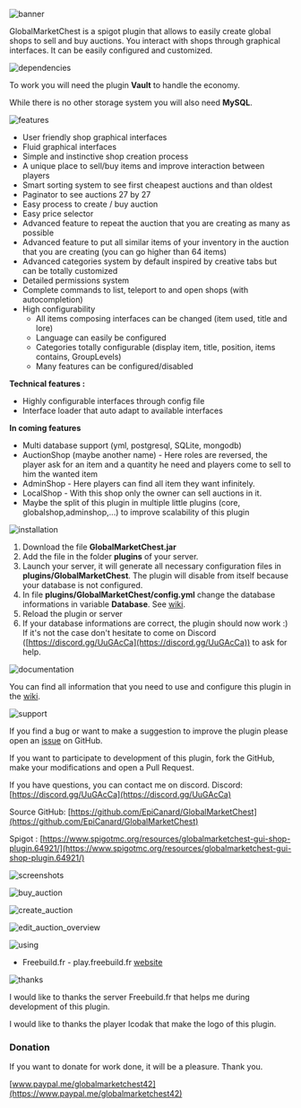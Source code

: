![banner](https://user-images.githubusercontent.com/29657498/52167675-07369d80-271f-11e9-86ff-362db527f854.png)

GlobalMarketChest is a spigot plugin that allows to easily create global shops to sell and buy auctions. You interact with shops through graphical interfaces. It can be easily configured and customized.

![dependencies](https://user-images.githubusercontent.com/29657498/52743417-45af4080-2fda-11e9-8be7-4b645e77e898.png)

To work you will need the plugin **Vault** to handle the economy.

While there is no other storage system you will also need **MySQL**.

![features](https://user-images.githubusercontent.com/29657498/52743424-4ba52180-2fda-11e9-8fe1-dded69d0dd85.png)

 - User friendly shop graphical interfaces
 - Fluid graphical interfaces
 - Simple and instinctive shop creation process
 - A unique place to sell/buy items and improve interaction between players
 - Smart sorting system to see first cheapest auctions and than oldest
 - Paginator to see auctions 27 by 27
 - Easy process to create / buy auction
 - Easy price selector
 - Advanced feature to repeat the auction that you are creating as many as possible
 - Advanced feature to put all similar items of your inventory  in the auction that you are creating (you can go higher than 64 items)
 - Advanced categories system by default inspired by creative tabs but can be totally customized
 - Detailed permissions system
 - Complete commands to list, teleport to and open shops (with autocompletion)
 - High configurability
   - All items composing interfaces can be changed (item used, title and lore)
   - Language can easily be configured
   - Categories totally configurable (display item, title, position, items contains, GroupLevels)
    - Many features can be configured/disabled

**Technical features :**

- Highly configurable interfaces through config file
- Interface loader that auto adapt to available interfaces

**In coming features**

- Multi database support (yml, postgresql, SQLite, mongodb)
- AuctionShop (maybe another name) - Here roles are reversed, the player ask for an item and a quantity he need and players come to sell to him the wanted item
- AdminShop - Here players can find all item they want infinitely.
- LocalShop - With this shop only the owner can sell auctions in it.
- Maybe the split of this plugin in multiple little plugins (core, globalshop,adminshop,...)  to improve scalability of this plugin

![installation](https://user-images.githubusercontent.com/29657498/52743428-4ea01200-2fda-11e9-94eb-3f9bba72e926.png)

1. Download the file **GlobalMarketChest.jar**
2. Add the file in the folder **plugins** of your server.
3. Launch your server, it will generate all necessary configuration files in **plugins/GlobalMarketChest**. The plugin will disable from itself because your database is not configured.
4. In file **plugins/GlobalMarketChest/config.yml** change the database informations in variable **Database**. See [wiki](https://github.com/EpiCanard/GlobalMarketChest/wiki/resources-:-config.yml#database).
5. Reload the plugin or server
6. If your database informations are correct, the plugin should now work :) If it's not the case don't hesitate to come on Discord ([https://discord.gg/UuGAcCa](https://discord.gg/UuGAcCa)) to ask for help.

![documentation](https://user-images.githubusercontent.com/29657498/52743420-48119a80-2fda-11e9-8076-582a7617be7c.png)

You can find all information that you need to use and configure this plugin in the [wiki](https://github.com/EpiCanard/GlobalMarketChest/wiki).

![support](https://user-images.githubusercontent.com/29657498/52744544-439ab100-2fdd-11e9-8ec8-b18edd602689.png)

If you find a bug or want to make a suggestion to improve the plugin please open an [issue](https://github.com/EpiCanard/GlobalMarketChest/issues) on GitHub.

If you want to participate to development of this plugin, fork the GitHub, make your modifications and open a Pull Request.

If you have questions, you can contact me on discord.
Discord: [https://discord.gg/UuGAcCa](https://discord.gg/UuGAcCa)

Source GitHub: [https://github.com/EpiCanard/GlobalMarketChest](https://github.com/EpiCanard/GlobalMarketChest)

Spigot : [https://www.spigotmc.org/resources/globalmarketchest-gui-shop-plugin.64921/](https://www.spigotmc.org/resources/globalmarketchest-gui-shop-plugin.64921/)

![screenshots](https://user-images.githubusercontent.com/29657498/52745804-4ea31080-2fe0-11e9-8604-8e5081c75605.png)

![buy_auction](https://user-images.githubusercontent.com/29657498/52537867-c1578600-2d6b-11e9-8657-7f4efb43ac27.gif)

![create_auction](https://user-images.githubusercontent.com/29657498/52538701-fcf74d80-2d75-11e9-972b-de74812f337b.gif)

![edit_auction_overview](https://user-images.githubusercontent.com/29657498/52537956-e993b480-2d6c-11e9-9c5c-1316c9908de7.gif)

![using](https://user-images.githubusercontent.com/29657498/52744655-970cff00-2fdd-11e9-9dbe-697f46eafd12.png)

- Freebuild.fr - play.freebuild.fr [website](https://freebuild.fr)

![thanks](https://user-images.githubusercontent.com/29657498/52743433-5069d580-2fda-11e9-8d34-ae14557c1311.png)

I would like to thanks the server Freebuild.fr that helps me during development of this plugin.

I would like to thanks the player Icodak that make the logo of this plugin.

### Donation
If you want to donate for work done, it will be a pleasure. Thank you.

[www.paypal.me/globalmarketchest42](https://www.paypal.me/globalmarketchest42)
